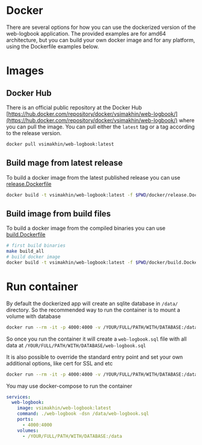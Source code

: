 # Docker

There are several options for how you can use the dockerized version of the web-logbook application. The provided examples are for amd64 architecture, but you can build your own docker image and for any platform, using the Dockerfile examples below.

# Images

## Docker Hub

There is an official public repository at the Docker Hub [https://hub.docker.com/repository/docker/vsimakhin/web-logbook/](https://hub.docker.com/repository/docker/vsimakhin/web-logbook/) where you can pull the image. You can pull either the `latest` tag or a tag according to the release version.

```bash
docker pull vsimakhin/web-logbook:latest
```

## Build mage from latest release

To build a docker image from the latest published release you can use [release.Dockerfile](./release.Dockerfile)

```bash
docker build -t vsimakhin/web-logbook:latest -f $PWD/docker/release.Dockerfile .
```

## Build image from build files

To build a docker image from the compiled binaries you can use [build.Dockerfile](./build.Dockerfile)

```bash
# first build binaries
make build_all
# build docker image
docker build -t vsimakhin/web-logbook:latest -f $PWD/docker/build.Dockerfile .

```

# Run container


By default the dockerized app will create an sqlite database in `/data/` directory. So the recommended way to run the container is to mount a volume with database

```bash
docker run --rm -it -p 4000:4000 -v /YOUR/FULL/PATH/WITH/DATABASE:/data vsimakhin/web-logbook:latest
```
So once you run the container it will create a `web-logbook.sql` file with all data at `/YOUR/FULL/PATH/WITH/DATABASE/web-logbook.sql`

It is also possible to override the standard entry point and set your own additional options, like cert for SSL and etc

```bash
docker run --rm -it -p 4000:4000 -v /YOUR/FULL/PATH/WITH/DATABASE:/data -v /PATH/TO/CERTS:/certs vsimakhin/web-logbook:latest ./web-logbook -dsn /data/web-logbook.sql -cert /certs/my-certificate.pem
```

You may use docker-compose to run the container
```yaml
services:
  web-logbook:
    image: vsimakhin/web-logbook:latest
    command: ./web-logbook -dsn /data/web-logbook.sql
    ports:
      - 4000:4000
    volumes:
      - /YOUR/FULL/PATH/WITH/DATABASE:/data
```

